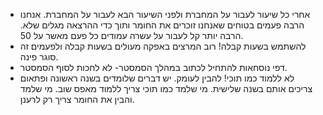 - אחרי כל שיעור לעבור על המחברת ולפני השיעור הבא לעבור על המחברת. אנחנו הרבה פעמים בטוחים שאנחנו זוכרים את החומר ותוך כדי ההרצאה מגלים שלא. הרבה יותר קל לעבור על עשרה עמודים כל פעם מאשר על 50.
- להשתמש בשעות קבלה! רוב המרצים באפקה מעולים בשעות קבלה ולפעמים זה סוגר פינה.
- דפי נוסחאות להתחיל לכתוב במהלך הסמסטר- לא לחכות לסוף הסמסטר.
- לא ללמוד כמו תוכי! להבין לעומק. יש דברים שלומדים בשנה ראשונה ופתאום צריכים אותם בשנה שלישית. מי שלמד כמו תוכי צריך ללמוד מאפס שוב. מי שלמד והבין את החומר צריך רק לרענן.